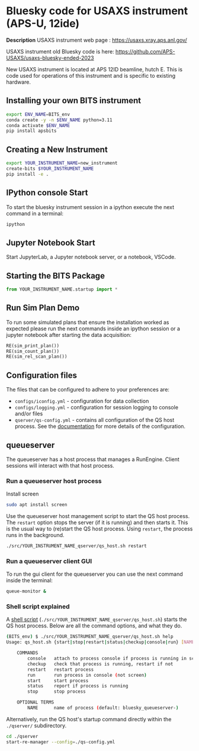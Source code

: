 # Bluesky code for USAXS instrument (APS-U, 12ide)

**Description** USAXS instrument web page : https://usaxs.xray.aps.anl.gov/

USAXS instrument old Bluesky code is here: https://github.com/APS-USAXS/usaxs-bluesky-ended-2023

New USAXS instrument is located at APS 12ID beamline, hutch E. This is code used for operations of this instrument and is specific to existing hardware.


## Installing your own BITS instrument

```bash
export ENV_NAME=BITS_env
conda create -y -n $ENV_NAME python=3.11
conda activate $ENV_NAME
pip install apsbits
```


## Creating a New Instrument
```bash
export YOUR_INSTRUMENT_NAME=new_instrument
create-bits $YOUR_INSTRUMENT_NAME
pip install -e .
```


## IPython console Start

To start the bluesky instrument session in a ipython execute the next command in a terminal:

```bash
ipython
```

## Jupyter Notebook Start
Start JupyterLab, a Jupyter notebook server, or a notebook, VSCode.

## Starting the BITS Package

```py
from YOUR_INSTRUMENT_NAME.startup import *
```

## Run Sim Plan Demo

To run some simulated plans that ensure the installation worked as expected
please run the next commands inside an ipython session or a jupyter notebook
after starting the data acquisition:

```py
RE(sim_print_plan())
RE(sim_count_plan())
RE(sim_rel_scan_plan())
```

## Configuration files

The files that can be configured to adhere to your preferences are:

- `configs/iconfig.yml` - configuration for data collection
- `configs/logging.yml` - configuration for session logging to console and/or files
- `qserver/qs-config.yml`    - contains all configuration of the QS host process. See the [documentation](https://blueskyproject.io/bluesky-queueserver/manager_config.html) for more details of the configuration.

## queueserver

The queueserver has a host process that manages a RunEngine. Client sessions
will interact with that host process.

### Run a queueserver host process

Install screen

```bash
sudo apt install screen
```

Use the queueserver host management script to start the QS host process.  The
`restart` option stops the server (if it is running) and then starts it.  This is
the usual way to (re)start the QS host process. Using `restart`, the process
runs in the background.

```bash
./src/YOUR_INSTRUMENT_NAME_qserver/qs_host.sh restart
```

### Run a queueserver client GUI

To run the gui client for the queueserver you can use the next command inside the terminal:

```bash
queue-monitor &
```

### Shell script explained

A [shell script](https://github.com/BCDA-APS/BITS/blob/main/src/apsbits/demo_qserver/qs_host.sh) (`./src/YOUR_INSTRUMENT_NAME_qserver/qs_host.sh`) starts the QS host process. Below
are all the command options, and what they do.

```bash
(BITS_env) $ ./src/YOUR_INSTRUMENT_NAME_qserver/qs_host.sh help
Usage: qs_host.sh {start|stop|restart|status|checkup|console|run} [NAME]

    COMMANDS
        console   attach to process console if process is running in screen
        checkup   check that process is running, restart if not
        restart   restart process
        run       run process in console (not screen)
        start     start process
        status    report if process is running
        stop      stop process

    OPTIONAL TERMS
        NAME      name of process (default: bluesky_queueserver-)
```

Alternatively, run the QS host's startup command directly within the `./qserver/`
subdirectory.

```bash
cd ./qserver
start-re-manager --config=./qs-config.yml
```
